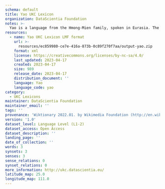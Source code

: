 ```yaml
---
schema: default
title: Yao UKC Lexicon
organization: DataScientia Foundation
notes: >-
  Yao is a language from the Hmong-Mien family, spoken in Eurasia. The UKC Lexicon of Yao is represented as a lexico-semantic network. It consists of words, word senses, synsets, as well as sense-level and synset-level relationships.
resources:
  - name: Yao UKC Lexicon LMF format
    url: >-
      resources/ec859980-ce7e-416a-873b-0c89f270f7aa/output-yao.zip
    format: xml
    license: https://creativecommons.org/licenses/by-nc-sa/4.0/
    last_updated: 2023-04-17
    created: 2023-04-17
    size: 989
    release_date: 2023-04-17
    distribution_document: ''
    language: Yao
    language_code: yao
category:
  - UKC Lexicons
maintainer: DataScientia Foundation
maintainer_email: ''
tags: ''
provenance: 'Wiktionary 2022.01. by Wikimedia Foundation (http://en.wiktionary.org); KinDiv: Kinship Diversity 1.0 by Temuulen Khishigsuren (http://ukc.disi.unitn.it/index.php/kinship/); Princeton WordNet 2.1 by Princeton University (https://wordnet.princeton.edu)'
version: '1.0'
dataset_level: Language Level (L1-2)
dataset_access: Open Access
dataset_description: ''
landing_page: ''
date_of_collection: ''
words: 3
synsets: 3
senses: 3
sense_relations: 0
synset_relations: 0
more_information: http://ukc.datascientia.eu/
latitude_map: 25.0
longitude_map: 111.0
---
```

